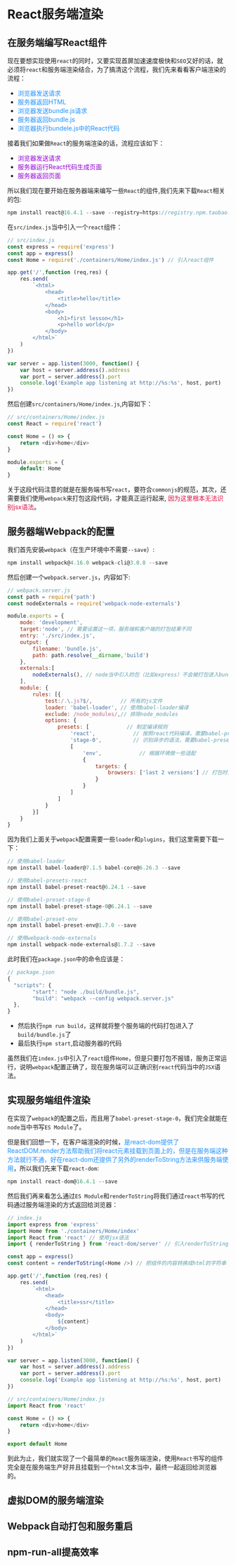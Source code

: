 # React服务端渲染

## 在服务端编写React组件
现在要想实现使用`react`的同时，又要实现首屏加速速度极快和`SEO`又好的话，就必须将`react`和服务端渲染结合，为了搞清这个流程，我们先来看看客户端渲染的流程：
+ <font color=#1E90FF>浏览器发送请求</font>
+ <font color=#1E90FF>服务器返回HTML</font>
+ <font color=#1E90FF>浏览器发送bundle.js请求</font>
+ <font color=#1E90FF>服务器返回bundle.js</font>
+ <font color=#1E90FF>浏览器执行bundele.js中的React代码</font>

接着我们如果做`React`的服务端渲染的话，流程应该如下：
+ <font color=#9400D3>浏览器发送请求</font>
+ <font color=#9400D3>服务器运行React代码生成页面</font>
+ <font color=#9400D3>服务器返回页面</font>

所以我们现在要开始在服务器端来编写一些`React`的组件,我们先来下载`React`相关的包:
```javascript
npm install react@16.4.1 --save --registry=https://registry.npm.taobao.org
```
在`src/index.js`当中引入一个`react`组件：
```javascript
// src/index.js
const express = require('express')
const app = express()
const Home = require('./containers/Home/index.js') // 引入react组件

app.get('/',function (req,res) {
	res.send(
		`<html>
			<head>
				<title>hello</title>
			</head>
			<body>
				<h1>first lesson</h1>
				<p>hello world</p>
			</body>
		</html>`
	)
})

var server = app.listen(3000, function() {
	var host = server.address().address
	var port = server.address().port
	console.log('Example app listening at http://%s:%s', host, port)
})
```

然后创建`src/containers/Home/index.js`,内容如下：
```javascript
// src/containers/Home/index.js
const React = require('react')

const Home = () => {
	return <div>home</div>
}

module.exports = {
	default: Home
}
```
关于这段代码注意的就是在服务端书写`react`，要符合`commonjs`的规范，其次，还需要我们使用`webpack`来打包这段代码，才能真正运行起来, <font color=#DD1144>因为这里根本无法识别jsx语法</font>。

## 服务器端Webpack的配置
我们首先安装`webpack`（在生产环境中不需要`--save`）:
```javascript
npm install webpack@4.16.0 webpack-cli@3.0.8 --save
```
然后创建一个`webpack.server.js`，内容如下:
```javascript
// webpack.server.js
const path = require('path')
const nodeExternals = require('webpack-node-externals')

module.exports = {
	mode: 'development',
	target:'node', // 需要设置这一项，服务端和客户端的打包结果不同
	entry: './src/index.js',
	output: {
		filename: 'bundle.js',
		path: path.resolve(__dirname,'build')
	},
	externals:[
		nodeExternals(), // node当中引入的包（比如express）不会被打包进入bundle.js
	],
	module: {
		rules: [{
			test:/.\.js?$/,         // 所有的js文件
			loader: 'babel-loader', // 使用babel-loader编译
			exclude: /node_modules/,// 排除node_modules
			options: {
				presets: [            // 制定编译规则
					'react',            // 按照react代码编译，需要babel-preset-react
					'stage-0',          // 识别异步的语法，需要babel-preset-stage-0
					[
						'env',            // 根据环境做一些适配
						{
							targets: {
								browsers: ['last 2 versions'] // 打包时，babel会兼容所有主流浏览器最新的两个版本
							}
						}
					]
				]
			}
		}]
	}
}
```
因为我们上面关于`webpack`配置需要一些`loader`和`plugins`，我们这里需要下载一下：
```javascript
// 使用babel-loader
npm install babel-loader@7.1.5 babel-core@6.26.3 --save

// 使用babel-presets-react
npm install babel-preset-react@6.24.1 --save

// 使用babel-preset-stage-0
npm install babel-preset-stage-0@6.24.1 --save

// 使用babel-preset-env
npm install babel-preset-env@1.7.0 --save

// 使用webpack-node-externals
npm install webpack-node-externals@1.7.2 --save
```

此时我们在`package.json`中的命令应该是：
```javascript
// package.json
{
  "scripts": {
		"start": "node ./build/bundle.js",
		"build": "webpack --config webpack.server.js"
  },
}
```
+ 然后执行`npm run build`，这样就将整个服务端的代码打包进入了`build/bundle.js`了
+ 最后执行`npm start`,启动服务器的代码

虽然我们在`index.js`中引入了`react`组件`Home`，但是只要打包不报错，服务正常运行，说明`webpack`配置正确了，现在服务端可以正确识别`react`代码当中的`JSX`语法。

## 实现服务端组件渲染
在实现了`webpack`的配置之后，而且用了`babel-preset-stage-0`，我们完全就能在`node`当中书写`ES Module`了。

但是我们回想一下，在客户端渲染的时候，<font color=#1E90FF>是react-dom提供了ReactDOM.render方法帮助我们将react元素挂载到页面上的，但是在服务端这种方法就行不通，好在react-dom还提供了另外的renderToString方法来供服务端使用</font>，所以我们先来下载`react-dom`:
```javascript
npm install react-dom@16.4.1 --save
```
然后我们再来看怎么通过`ES Module`和`renderToString`将我们通过`react`书写的代码通过服务端渲染的方式返回给浏览器：
```javascript
// index.js
import express from 'express'
import Home from './containers/Home/index'
import React from 'react' // 使用jsx语法
import { renderToString } from 'react-dom/server' // 引入renderToString

const app = express()
const content = renderToString(<Home />) // 把组件的内容转换成html的字符串

app.get('/',function (req,res) {
	res.send(
		`<html>
			<head>
				<title>ssr</title>
			</head>
			<body>
				${content}
			</body>
		</html>`
	)
})

var server = app.listen(3000, function() {
	var host = server.address().address
	var port = server.address().port
	console.log('Example app listening at http://%s:%s', host, port)
})
```
```javascript
// src/containers/Home/index.js
import React from 'react'

const Home = () => {
	return <div>home</div>
}

export default Home
```
到此为止，我们就实现了一个最简单的`React`服务端渲染，使用`React`书写的组件完全是在服务端生产好并且挂载到一个`html`文本当中，最终一起返回给浏览器的。


## 虚拟DOM的服务端渲染

## Webpack自动打包和服务重启

## npm-run-all提高效率
